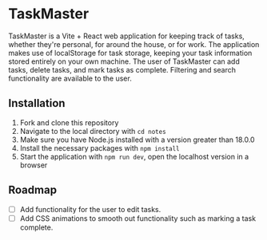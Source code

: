 # TaskMaster

TaskMaster is a Vite + React web application for keeping track of tasks, whether they're personal, for around the house, or for work. The application makes use of localStorage for task storage, keeping your task information stored entirely on your own machine.
The user of TaskMaster can add tasks, delete tasks, and mark tasks as complete. Filtering and search functionality are available to the user.

## Installation

1. Fork and clone this repository
2. Navigate to the local directory with `cd notes`
3. Make sure you have Node.js installed with a version greater than 18.0.0
4. Install the necessary packages with `npm install`
5. Start the application with `npm run dev`, open the localhost version in a browser

## Roadmap

- [ ] Add functionality for the user to edit tasks.
- [ ] Add CSS animations to smooth out functionality such as marking a task complete.
